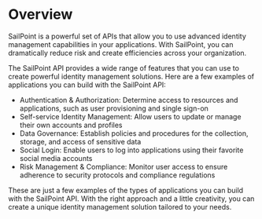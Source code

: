 # Overview

SailPoint is a powerful set of APIs that allow you to use advanced identity
management capabilities in your applications. With SailPoint, you can
dramatically reduce risk and create efficiencies across your organization.

The SailPoint API provides a wide range of features that you can use to create
powerful identity management solutions. Here are a few examples of applications
you can build with the SailPoint API:

- Authentication & Authorization: Determine access to resources and
  applications, such as user provisioning and single sign-on
- Self-service Identity Management: Allow users to update or manage their own
  accounts and profiles
- Data Governance: Establish policies and procedures for the collection,
  storage, and access of sensitive data
- Social Login: Enable users to log into applications using their favorite
  social media accounts
- Risk Management & Compliance: Monitor user access to ensure adherence to
  security protocols and compliance regulations

These are just a few examples of the types of applications you can build with
the SailPoint API. With the right approach and a little creativity, you can
create a unique identity management solution tailored to your needs.
